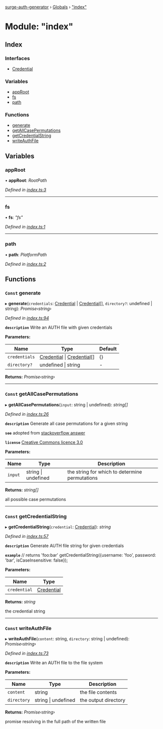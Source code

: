 [surge-auth-generator](../README.md) › [Globals](../globals.md) › ["index"](_index_.md)

# Module: "index"

## Index

### Interfaces

* [Credential](../interfaces/_index_.credential.md)

### Variables

* [appRoot](_index_.md#approot)
* [fs](_index_.md#fs)
* [path](_index_.md#path)

### Functions

* [generate](_index_.md#const-generate)
* [getAllCasePermutations](_index_.md#const-getallcasepermutations)
* [getCredentialString](_index_.md#const-getcredentialstring)
* [writeAuthFile](_index_.md#const-writeauthfile)

## Variables

###  appRoot

• **appRoot**: *RootPath*

*Defined in [index.ts:3](https://github.com/laudep/surge-auth-generator/blob/ebd5beb/src/index.ts#L3)*

___

###  fs

• **fs**: *"fs"*

*Defined in [index.ts:1](https://github.com/laudep/surge-auth-generator/blob/ebd5beb/src/index.ts#L1)*

___

###  path

• **path**: *PlatformPath*

*Defined in [index.ts:2](https://github.com/laudep/surge-auth-generator/blob/ebd5beb/src/index.ts#L2)*

## Functions

### `Const` generate

▸ **generate**(`credentials`: [Credential](../interfaces/_index_.credential.md) | [Credential](../interfaces/_index_.credential.md)[], `directory?`: undefined | string): *Promise‹string›*

*Defined in [index.ts:94](https://github.com/laudep/surge-auth-generator/blob/ebd5beb/src/index.ts#L94)*

**`description`** Write an AUTH file with given credentials

**Parameters:**

Name | Type | Default |
------ | ------ | ------ |
`credentials` | [Credential](../interfaces/_index_.credential.md) &#124; [Credential](../interfaces/_index_.credential.md)[] | {} |
`directory?` | undefined &#124; string | - |

**Returns:** *Promise‹string›*

___

### `Const` getAllCasePermutations

▸ **getAllCasePermutations**(`input`: string | undefined): *string[]*

*Defined in [index.ts:26](https://github.com/laudep/surge-auth-generator/blob/ebd5beb/src/index.ts#L26)*

**`description`** Generate all case permutations for a given string

**`see`** adopted from [stackoverflow answer](https://stackoverflow.com/a/27995370)

**`license`** [Creative Commons licence 3.0](https://creativecommons.org/licenses/by-sa/3.0/)

**Parameters:**

Name | Type | Description |
------ | ------ | ------ |
`input` | string &#124; undefined | the string for which to determine permutations |

**Returns:** *string[]*

all possible case permutations

___

### `Const` getCredentialString

▸ **getCredentialString**(`credential`: [Credential](../interfaces/_index_.credential.md)): *string*

*Defined in [index.ts:57](https://github.com/laudep/surge-auth-generator/blob/ebd5beb/src/index.ts#L57)*

**`description`** Generate AUTH file string for given credentials

**`example`** 
// returns 'foo:bar'
getCredentialString({username: 'foo', password: 'bar', isCaseInsensitive: false});

**Parameters:**

Name | Type |
------ | ------ |
`credential` | [Credential](../interfaces/_index_.credential.md) |

**Returns:** *string*

the credential string

___

### `Const` writeAuthFile

▸ **writeAuthFile**(`content`: string, `directory`: string | undefined): *Promise‹string›*

*Defined in [index.ts:73](https://github.com/laudep/surge-auth-generator/blob/ebd5beb/src/index.ts#L73)*

**`description`** Write an AUTH file to the file system

**Parameters:**

Name | Type | Description |
------ | ------ | ------ |
`content` | string | the file contents |
`directory` | string &#124; undefined | the output directory |

**Returns:** *Promise‹string›*

promise resolving in the full path of the written file
